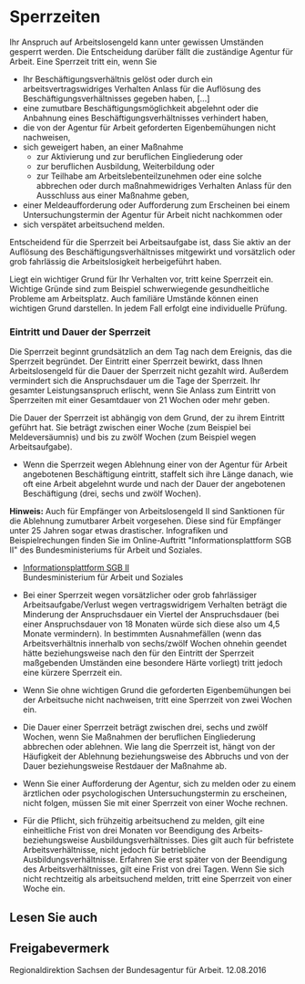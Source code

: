 # Sperrzeiten

Ihr Anspruch auf Arbeitslosengeld kann unter gewissen Umständen gesperrt werden. Die Entscheidung darüber fällt die zuständige Agentur für Arbeit. Eine Sperrzeit tritt ein, wenn Sie

* Ihr Beschäftigungsverhältnis gelöst oder durch ein arbeitsvertragswidriges Verhalten Anlass für die Auflösung des Beschäftigungsverhältnisses gegeben haben, [...]
* eine zumutbare Beschäftigungsmöglichkeit abgelehnt oder die Anbahnung eines Beschäftigungsverhältnisses verhindert haben,
* die von der Agentur für Arbeit geforderten Eigenbemühungen nicht nachweisen,
* sich geweigert haben, an einer Maßnahme
  + zur Aktivierung und zur beruflichen Eingliederung oder
  + zur beruflichen Ausbildung, Weiterbildung oder
  + zur Teilhabe am Arbeitslebenteilzunehmen oder eine solche abbrechen oder durch maßnahmewidriges Verhalten Anlass für den Ausschluss aus einer Maßnahme geben,
* einer Meldeaufforderung oder Aufforderung zum Erscheinen bei einem Untersuchungstermin der Agentur für Arbeit nicht nachkommen oder
* sich verspätet arbeitsuchend melden.

Entscheidend für die Sperrzeit bei Arbeitsaufgabe ist, dass Sie aktiv an der Auflösung des Beschäftigungsverhältnisses mitgewirkt und vorsätzlich oder grob fahrlässig die Arbeitslosigkeit herbeigeführt haben.

Liegt ein wichtiger Grund für Ihr Verhalten vor, tritt keine Sperrzeit ein. Wichtige Gründe sind zum Beispiel schwerwiegende gesundheitliche Probleme am Arbeitsplatz. Auch familiäre Umstände können einen wichtigen Grund darstellen. In jedem Fall erfolgt eine individuelle Prüfung.

### Eintritt und Dauer der Sperrzeit

Die Sperrzeit beginnt grundsätzlich an dem Tag nach dem Ereignis, das die Sperrzeit begründet. Der Eintritt einer Sperrzeit bewirkt, dass Ihnen Arbeitslosengeld für die Dauer der Sperrzeit nicht gezahlt wird. Außerdem vermindert sich die Anspruchsdauer um die Tage der Sperrzeit. Ihr gesamter Leistungsanspruch erlischt, wenn Sie Anlass zum Eintritt von Sperrzeiten mit einer Gesamtdauer von 21 Wochen oder mehr geben.

Die Dauer der Sperrzeit ist abhängig von dem Grund, der zu ihrem Eintritt geführt hat. Sie beträgt zwischen einer Woche (zum Beispiel bei Meldeversäumnis) und bis zu zwölf Wochen (zum Beispiel wegen Arbeitsaufgabe).

* Wenn die Sperrzeit wegen Ablehnung einer von der Agentur für Arbeit angebotenen Beschäftigung eintritt, staffelt sich ihre Länge danach, wie oft eine Arbeit abgelehnt wurde und nach der Dauer der angebotenen Beschäftigung (drei, sechs und zwölf Wochen).

**Hinweis:** Auch für Empfänger von Arbeitslosengeld II sind Sanktionen für die Ablehnung zumutbarer Arbeit vorgesehen. Diese sind für Empfänger unter 25 Jahren sogar etwas drastischer. Infografiken und Beispielrechungen finden Sie im Online-Auftritt "Informationsplattform SGB II" des Bundesministeriums für Arbeit und Soziales.

* [Informationsplattform SGB II](http://www.sgb2.info/ "BMAS: Informationsplattform \"SGB II\"")  
   Bundesministerium für Arbeit und Soziales

* Bei einer Sperrzeit wegen vorsätzlicher oder grob fahrlässiger Arbeitsaufgabe/Verlust wegen vertragswidrigem Verhalten beträgt die Minderung der Anspruchsdauer ein Viertel der Anspruchsdauer (bei einer Anspruchsdauer von 18 Monaten würde sich diese also um 4,5 Monate vermindern). In bestimmten Ausnahmefällen (wenn das Arbeitsverhältnis innerhalb von sechs/zwölf Wochen ohnehin geendet hätte beziehungsweise nach den für den Eintritt der Sperrzeit maßgebenden Umständen eine besondere Härte vorliegt) tritt jedoch eine kürzere Sperrzeit ein.
* Wenn Sie ohne wichtigen Grund die geforderten Eigenbemühungen bei der Arbeitsuche nicht nachweisen, tritt eine Sperrzeit von zwei Wochen ein.
* Die Dauer einer Sperrzeit beträgt zwischen drei, sechs und zwölf Wochen, wenn Sie Maßnahmen der beruflichen Eingliederung abbrechen oder ablehnen. Wie lang die Sperrzeit ist, hängt von der Häufigkeit der Ablehnung beziehungsweise des Abbruchs und von der Dauer beziehungsweise Restdauer der Maßnahme ab.
* Wenn Sie einer Aufforderung der Agentur, sich zu melden oder zu einem ärztlichen oder psychologischen Untersuchungstermin zu erscheinen, nicht folgen, müssen Sie mit einer Sperrzeit von einer Woche rechnen.
* Für die Pflicht, sich frühzeitig arbeitsuchend zu melden, gilt eine einheitliche Frist von drei Monaten vor Beendigung des Arbeits- beziehungsweise Ausbildungsverhältnisses. Dies gilt auch für befristete Arbeitsverhältnisse, nicht jedoch für betriebliche Ausbildungsverhältnisse. Erfahren Sie erst später von der Beendigung des Arbeitsverhältnisses, gilt eine Frist von drei Tagen. Wenn Sie sich nicht rechtzeitig als arbeitsuchend melden, tritt eine Sperrzeit von einer Woche ein.

## Lesen Sie auch

## Freigabevermerk

Regionaldirektion Sachsen der Bundesagentur für Arbeit. 12.08.2016
